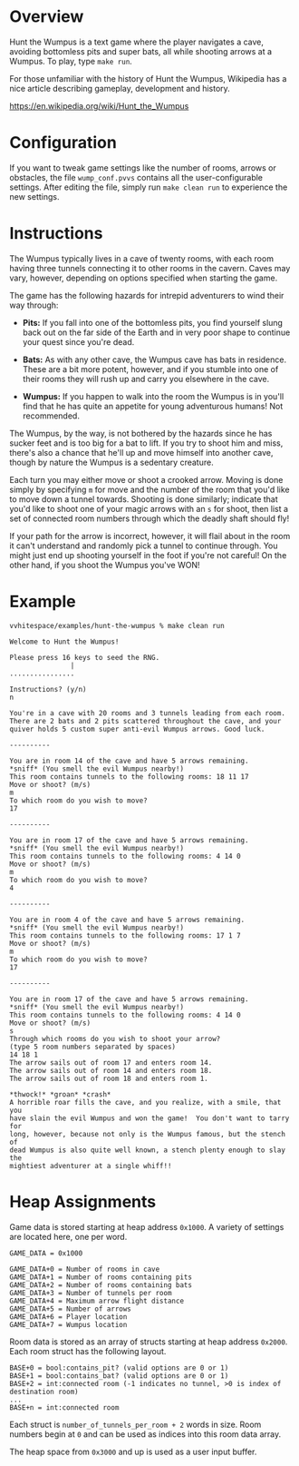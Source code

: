 # Overview #

Hunt the Wumpus is a text game where the player navigates a cave, avoiding
bottomless pits and super bats, all while shooting arrows at a Wumpus. To play,
type `make run`.

For those unfamiliar with the history of Hunt the Wumpus, Wikipedia has a nice
article describing gameplay, development and history.

<https://en.wikipedia.org/wiki/Hunt_the_Wumpus>


# Configuration #

If you want to tweak game settings like the number of rooms, arrows or
obstacles, the file `wump_conf.pvvs` contains all the user-configurable
settings.  After editing the file, simply run `make clean run` to experience
the new settings.


# Instructions #

The Wumpus typically lives in a cave of twenty rooms, with each room having
three tunnels connecting it to other rooms in the cavern.  Caves may vary,
however, depending on options specified when starting the game.

The game has the following hazards for intrepid adventurers to wind their
way through:

  - **Pits:** If you fall into one of the bottomless pits, you find yourself
    slung back out on the far side of the Earth and in very poor shape to continue
    your quest since you're dead.

  - **Bats:** As with any other cave, the Wumpus cave has bats in residence.
    These are a bit more potent, however, and if you stumble into one of their
    rooms they will rush up and carry you elsewhere in the cave.

  - **Wumpus:** If you happen to walk into the room the Wumpus is in you'll
    find that he has quite an appetite for young adventurous humans!  Not
    recommended.

The Wumpus, by the way, is not bothered by the hazards since he has sucker
feet and is too big for a bat to lift.  If you try to shoot him and miss,
there's also a chance that he'll up and move himself into another cave,
though by nature the Wumpus is a sedentary creature.

Each turn you may either move or shoot a crooked arrow.  Moving is done
simply by specifying `m` for move and the number of the room that you'd
like to move down a tunnel towards.  Shooting is done similarly; indicate
that you'd like to shoot one of your magic arrows with an `s` for shoot,
then list a set of connected room numbers through which the deadly shaft
should fly!

If your path for the arrow is incorrect, however, it will flail about in
the room it can't understand and randomly pick a tunnel to continue
through.  You might just end up shooting yourself in the foot if you're
not careful!  On the other hand, if you shoot the Wumpus you've WON!


# Example #

    vvhitespace/examples/hunt-the-wumpus % make clean run
    
    Welcome to Hunt the Wumpus!
    
    Please press 16 keys to seed the RNG.
                   |
    ................
    
    Instructions? (y/n)
    n
    
    You're in a cave with 20 rooms and 3 tunnels leading from each room.
    There are 2 bats and 2 pits scattered throughout the cave, and your
    quiver holds 5 custom super anti-evil Wumpus arrows. Good luck.
    
    ----------
    
    You are in room 14 of the cave and have 5 arrows remaining.
    *sniff* (You smell the evil Wumpus nearby!)
    This room contains tunnels to the following rooms: 18 11 17
    Move or shoot? (m/s)
    m
    To which room do you wish to move?
    17
    
    ----------
    
    You are in room 17 of the cave and have 5 arrows remaining.
    *sniff* (You smell the evil Wumpus nearby!)
    This room contains tunnels to the following rooms: 4 14 0
    Move or shoot? (m/s)
    m
    To which room do you wish to move?
    4
    
    ----------
    
    You are in room 4 of the cave and have 5 arrows remaining.
    *sniff* (You smell the evil Wumpus nearby!)
    This room contains tunnels to the following rooms: 17 1 7
    Move or shoot? (m/s)
    m
    To which room do you wish to move?
    17
    
    ----------
    
    You are in room 17 of the cave and have 5 arrows remaining.
    *sniff* (You smell the evil Wumpus nearby!)
    This room contains tunnels to the following rooms: 4 14 0
    Move or shoot? (m/s)
    s
    Through which rooms do you wish to shoot your arrow?
    (type 5 room numbers separated by spaces)
    14 18 1
    The arrow sails out of room 17 and enters room 14.
    The arrow sails out of room 14 and enters room 18.
    The arrow sails out of room 18 and enters room 1.
    
    *thwock!* *groan* *crash*
    A horrible roar fills the cave, and you realize, with a smile, that you
    have slain the evil Wumpus and won the game!  You don't want to tarry for
    long, however, because not only is the Wumpus famous, but the stench of
    dead Wumpus is also quite well known, a stench plenty enough to slay the
    mightiest adventurer at a single whiff!!


# Heap Assignments #

Game data is stored starting at heap address `0x1000`. A variety of settings
are located here, one per word.

    GAME_DATA = 0x1000
    
    GAME_DATA+0 = Number of rooms in cave
    GAME_DATA+1 = Number of rooms containing pits
    GAME_DATA+2 = Number of rooms containing bats
    GAME_DATA+3 = Number of tunnels per room
    GAME_DATA+4 = Maximum arrow flight distance
    GAME_DATA+5 = Number of arrows
    GAME_DATA+6 = Player location
    GAME_DATA+7 = Wumpus location

Room data is stored as an array of structs starting at heap address `0x2000`.
Each room struct has the following layout.

    BASE+0 = bool:contains_pit? (valid options are 0 or 1)
    BASE+1 = bool:contains_bat? (valid options are 0 or 1)
    BASE+2 = int:connected room (-1 indicates no tunnel, >0 is index of destination room)
    ...
    BASE+n = int:connected room

Each struct is `number_of_tunnels_per_room + 2` words in size. Room numbers
begin at `0` and can be used as indices into this room data array.

The heap space from `0x3000` and up is used as a user input buffer.
